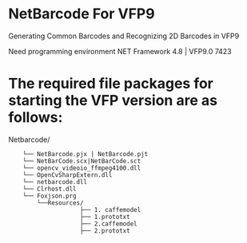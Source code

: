 # NetBarcode For VFP9
Generating Common Barcodes and Recognizing 2D Barcodes in VFP9

Need programming environment
NET Framework 4.8 | VFP9.0 7423

# The required file packages for starting the VFP version are as follows:
Netbarcode/

        └── NetBarcode.pjx | NetBarcode.pjt
        └── NetBarCode.scx|NetBarCode.sct
        └── opencv_videoio_ffmpeg4100.dll
        └── OpenCvSharpExtern.dll
        └── netbarcode.dll
        └── Clrhost.dll
        └── Foxjson.prg
            └──Resources/
                        ├── 1. caffemodel
                        ├── 1.prototxt
                        ├── 2.caffemodel
                        ├── 2.prototxt
